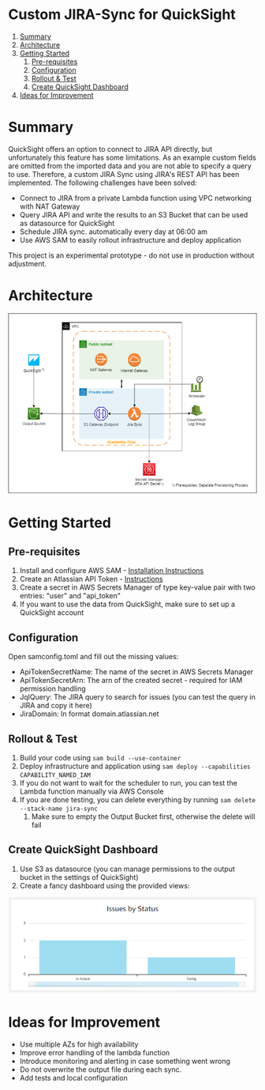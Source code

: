 # Custom JIRA-Sync for QuickSight <!-- omit in toc -->

1. [Summary](#summary)
2. [Architecture](#architecture)
3. [Getting Started](#getting-started)
   1. [Pre-requisites](#pre-requisites)
   2. [Configuration](#configuration)
   3. [Rollout & Test](#rollout--test)
   4. [Create QuickSight Dashboard](#create-quicksight-dashboard)
4. [Ideas for Improvement](#ideas-for-improvement)

# Summary
QuickSight offers an option to connect to JIRA API directly, but unfortunately this feature has some limitations. As an example custom fields are omitted from the imported data and you are not able to specify a query to use. Therefore, a custom JIRA Sync using JIRA's REST API has been implemented.
The following challenges have been solved:
* Connect to JIRA from a private Lambda function using VPC networking with NAT Gateway
* Query JIRA API and write the results to an S3 Bucket that can be used as datasource for QuickSight
* Schedule JIRA sync. automatically every day at 06:00 am
* Use AWS SAM to easily rollout infrastructure and deploy application

 This project is an experimental prototype - do not use in production without adjustment. 

# Architecture
![Architecture Diagram](./docs/jira-sync-architecture.png)

# Getting Started

## Pre-requisites
1. Install and configure AWS SAM - [Installation Instructions](https://docs.aws.amazon.com/toolkit-for-vscode/latest/userguide/setup-toolkit.html#setup-prereq)
2. Create an Atlassian API Token - [Instructions](https://support.atlassian.com/atlassian-account/docs/manage-api-tokens-for-your-atlassian-account/)
3. Create a secret in AWS Secrets Manager of type key-value pair with two entries: "user" and "api_token"
4. If you want to use the data from QuickSight, make sure to set up a QuickSight account

## Configuration
Open samconfig.toml and fill out the missing values:
- ApiTokenSecretName: The name of the secret in AWS Secrets Manager
- ApiTokenSecretArn: The arn of the created secret - required for IAM permission handling
- JqlQuery: The JIRA query to search for issues (you can test the query in JIRA and copy it here)
- JiraDomain: In format domain.atlassian.net

## Rollout & Test
1. Build your code using `sam build --use-container`
2. Deploy infrastructure and application using `sam deploy --capabilities CAPABILITY_NAMED_IAM`
3. If you do not want to wait for the scheduler to run, you can test the Lambda function manually via AWS Console
4. If you are done testing, you can delete everything by running `sam delete --stack-name jira-sync`
   1. Make sure to empty the Output Bucket first, otherwise the delete will fail

## Create QuickSight Dashboard
1. Use S3 as datasource (you can manage permissions to the output bucket in the settings of QuickSight)
2. Create a fancy dashboard using the provided views: 

![QuickSight](./docs/QuickSight-Dashboard.png)

# Ideas for Improvement
* Use multiple AZs for high availability
* Improve error handling of the lambda function
* Introduce monitoring and alerting in case something went wrong
* Do not overwrite the output file during each sync.
* Add tests and local configuration